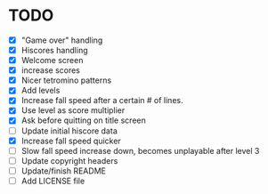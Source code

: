 # TODO

- [X] "Game over" handling
- [X] Hiscores handling
- [X] Welcome screen
- [X] increase scores
- [X] Nicer tetromino patterns
- [X] Add levels
- [X] Increase fall speed after a certain # of lines.
- [X] Use level as score multiplier
- [X] Ask before quitting on title screen
- [ ] Update initial hiscore data
- [X] Increase fall speed quicker
- [ ] Slow fall speed increase down, becomes unplayable after level 3
- [ ] Update copyright headers
- [ ] Update/finish README
- [ ] Add LICENSE file